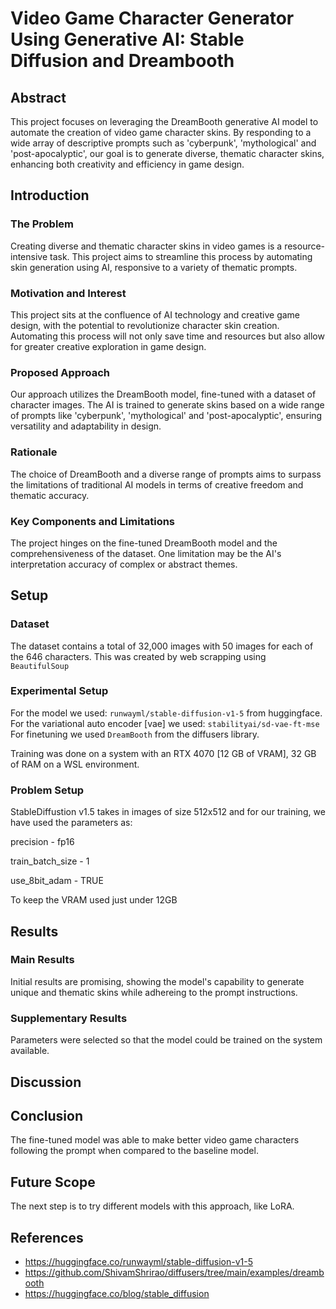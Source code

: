 # Video Game Character Generator Using Generative AI: Stable Diffusion and Dreambooth

## Abstract
This project focuses on leveraging the DreamBooth generative AI model to automate the creation of video game character skins. By responding to a wide array of descriptive prompts such as 'cyberpunk', 'mythological' and 'post-apocalyptic', our goal is to generate diverse, thematic character skins, enhancing both creativity and efficiency in game design.

## Introduction
### The Problem
Creating diverse and thematic character skins in video games is a resource-intensive task. This project aims to streamline this process by automating skin generation using AI, responsive to a variety of thematic prompts.

### Motivation and Interest
This project sits at the confluence of AI technology and creative game design, with the potential to revolutionize character skin creation. Automating this process will not only save time and resources but also allow for greater creative exploration in game design.

### Proposed Approach
Our approach utilizes the DreamBooth model, fine-tuned with a dataset of character images. The AI is trained to generate skins based on a wide range of prompts like 'cyberpunk', 'mythological' and 'post-apocalyptic', ensuring versatility and adaptability in design.

### Rationale
The choice of DreamBooth and a diverse range of prompts aims to surpass the limitations of traditional AI models in terms of creative freedom and thematic accuracy.

### Key Components and Limitations
The project hinges on the fine-tuned DreamBooth model and the comprehensiveness of the dataset. One limitation may be the AI's interpretation accuracy of complex or abstract themes.

## Setup
### Dataset
The dataset contains a total of 32,000 images with 50 images for each of the 646 characters. This was created by web scrapping using ```BeautifulSoup```

### Experimental Setup
For the model we used: ```runwayml/stable-diffusion-v1-5``` from huggingface.
For the variational auto encoder [vae] we used: ```stabilityai/sd-vae-ft-mse```
For finetuning we used ```DreamBooth``` from the diffusers library.

Training was done on a system with an RTX 4070 [12 GB of VRAM], 32 GB of RAM on a WSL environment.


### Problem Setup
StableDiffustion v1.5 takes in images of size 512x512 and for our training, we have used the parameters as:

precision - fp16

train_batch_size - 1

use_8bit_adam - TRUE

To keep the VRAM used just under 12GB




## Results
### Main Results
Initial results are promising, showing the model's capability to generate unique and thematic skins while adhereing to the prompt instructions.

### Supplementary Results
Parameters were selected so that the model could be trained on the system available.

## Discussion

## Conclusion
The fine-tuned model was able to make better video game characters following the prompt when compared to the baseline model.

## Future Scope
The next step is to try different models with this approach, like LoRA.

## References
- https://huggingface.co/runwayml/stable-diffusion-v1-5
- https://github.com/ShivamShrirao/diffusers/tree/main/examples/dreambooth
- https://huggingface.co/blog/stable_diffusion
